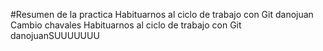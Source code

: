 #Resumen de la practica
Habituarnos al ciclo de trabajo con Git danojuan
Cambio chavales
Habituarnos al ciclo de trabajo con Git danojuanSUUUUUUU
